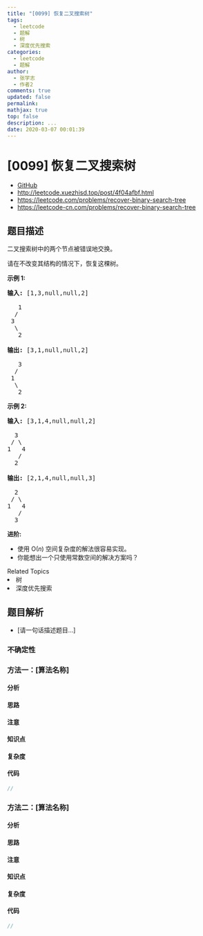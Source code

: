 ```yaml
---
title: "[0099] 恢复二叉搜索树"
tags:
  - leetcode
  - 题解
  - 树
  - 深度优先搜索
categories:
  - leetcode
  - 题解
author:
  - 张学志
  - 作者2
comments: true
updated: false
permalink:
mathjax: true
top: false
description: ...
date: 2020-03-07 00:01:39
---
```



# [0099] 恢复二叉搜索树
* [GitHub](https://github.com/algoboy101/LeetCodeCrowdsource/tree/master/_posts/QA/%5B0099%5D%20%E6%81%A2%E5%A4%8D%E4%BA%8C%E5%8F%89%E6%90%9C%E7%B4%A2%E6%A0%91.md)
* http://leetcode.xuezhisd.top/post/4f04afbf.html
* https://leetcode.com/problems/recover-binary-search-tree
* https://leetcode-cn.com/problems/recover-binary-search-tree


## 题目描述

<p>二叉搜索树中的两个节点被错误地交换。</p>

<p>请在不改变其结构的情况下，恢复这棵树。</p>

<p><strong>示例&nbsp;1:</strong></p>

<pre><strong>输入:</strong> [1,3,null,null,2]

&nbsp;  1
&nbsp; /
&nbsp;3
&nbsp; \
&nbsp;  2

<strong>输出:</strong> [3,1,null,null,2]

&nbsp;  3
&nbsp; /
&nbsp;1
&nbsp; \
&nbsp;  2
</pre>

<p><strong>示例&nbsp;2:</strong></p>

<pre><strong>输入:</strong> [3,1,4,null,null,2]

  3
 / \
1   4
&nbsp;  /
&nbsp; 2

<strong>输出:</strong> [2,1,4,null,null,3]

  2
 / \
1   4
&nbsp;  /
 &nbsp;3</pre>

<p><strong>进阶:</strong></p>

<ul>
	<li>使用 O(<em>n</em>) 空间复杂度的解法很容易实现。</li>
	<li>你能想出一个只使用常数空间的解决方案吗？</li>
</ul>
<div><div>Related Topics</div><div><li>树</li><li>深度优先搜索</li></div></div>


## 题目解析
* [请一句话描述题目...]

### 不确定性


### 方法一：[算法名称]

#### 分析

#### 思路

#### 注意

#### 知识点

#### 复杂度

#### 代码

```cpp
//
```


### 方法二：[算法名称]

#### 分析

#### 思路

#### 注意

#### 知识点

#### 复杂度

#### 代码

```cpp
//
```


